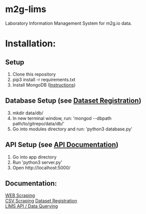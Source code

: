 # m2g-lims
Laboratory Information Management System for m2g.io data.

# Installation:
## Setup
1. Clone this repository
2. pip3 install -r requirements.txt
3. Install MongoDB ([Instructions](https://docs.mongodb.com/manual/installation/))
## Database Setup (see [Dataset Registration](https://nbviewer.jupyter.org/github/rguo123/m2g-lims/blob/master/docs/Dataset_Registration.ipynb))
3. mkdir data/db/
4. In new terminal window, run: 'mongod --dbpath path/to/gitrepo/data/db/'
5. Go into modules directory and run: 'python3 database.py'

## API Setup (see [API Documentation](https://nbviewer.jupyter.org/github/rguo123/m2g-lims/blob/master/docs/API_Documentation.ipynb))
1. Go into app directory
2. Run 'python3 server.py'
3. Open http://localhost:5000/


## Documentation:
[WEB Scraping](https://nbviewer.jupyter.org/github/rguo123/m2g-lims/blob/master/docs/Web_Scraper.ipynb)  
[CSV Scraping](https://nbviewer.jupyter.org/github/rguo123/m2g-lims/blob/master/docs/CSV_Scraper.ipynb) 
[Dataset Registration](https://nbviewer.jupyter.org/github/rguo123/m2g-lims/blob/master/docs/Dataset_Registration.ipynb)  
[LIMS API / Data Querying](https://nbviewer.jupyter.org/github/rguo123/m2g-lims/blob/master/docs/API_Documentation.ipynb)  
